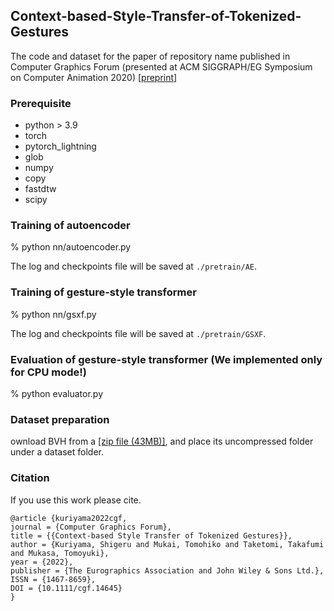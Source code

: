 ## Context-based-Style-Transfer-of-Tokenized-Gestures
The code and dataset for the paper of repository name published in Computer Graphics Forum (presented at ACM SIGGRAPH/EG Symposium on Computer Animation 2020) [[preprint]](https://bit.ly/40RbkkH)

### Prerequisite

- python > 3.9
- torch
- pytorch_lightning
- glob
- numpy
- copy
- fastdtw
- scipy

### Training of autoencoder

% python nn/autoencoder.py

The log and checkpoints file will be saved at `````./pretrain/AE`````.

### Training of gesture-style transformer

% python nn/gsxf.py

The log and checkpoints file will be saved at `````./pretrain/GSXF`````.

### Evaluation of gesture-style transformer (We implemented only for CPU mode!)

% python evaluator.py

### Dataset preparation

ownload BVH from a [[zip file (43MB)]](https://bit.ly/3M1V24n),
and place its uncompressed folder under a dataset folder.

### Citation

If you use this work please cite.
```
@article {kuriyama2022cgf,
journal = {Computer Graphics Forum},
title = {{Context-based Style Transfer of Tokenized Gestures}},
author = {Kuriyama, Shigeru and Mukai, Tomohiko and Taketomi, Takafumi and Mukasa, Tomoyuki},
year = {2022},
publisher = {The Eurographics Association and John Wiley & Sons Ltd.},
ISSN = {1467-8659},
DOI = {10.1111/cgf.14645}
}
```

